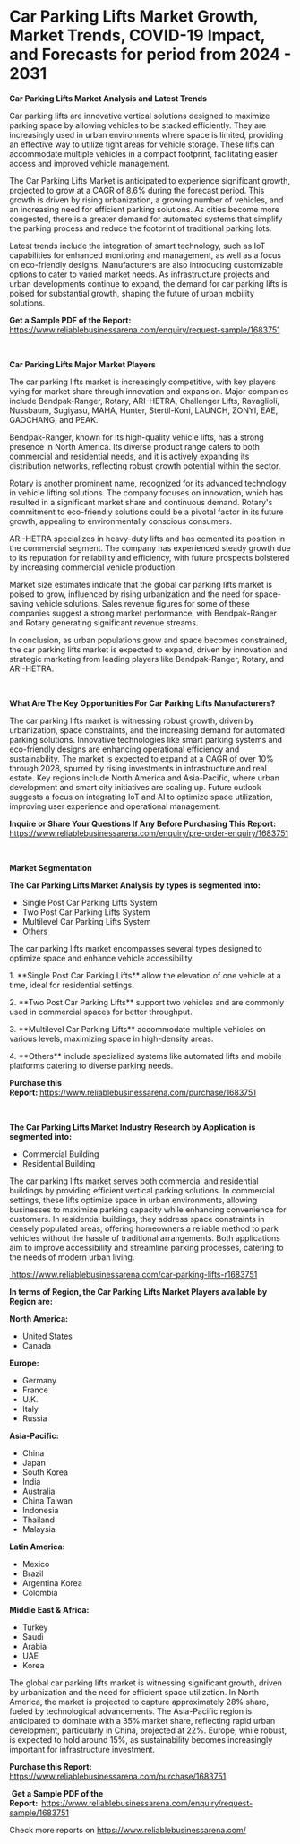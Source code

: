<p><h1>Car Parking Lifts Market Growth, Market Trends, COVID-19 Impact, and Forecasts for period from 2024 - 2031</h1></p><p><strong>Car Parking Lifts Market Analysis and Latest Trends</strong></p>
<p><p>Car parking lifts are innovative vertical solutions designed to maximize parking space by allowing vehicles to be stacked efficiently. They are increasingly used in urban environments where space is limited, providing an effective way to utilize tight areas for vehicle storage. These lifts can accommodate multiple vehicles in a compact footprint, facilitating easier access and improved vehicle management.</p><p>The Car Parking Lifts Market is anticipated to experience significant growth, projected to grow at a CAGR of 8.6% during the forecast period. This growth is driven by rising urbanization, a growing number of vehicles, and an increasing need for efficient parking solutions. As cities become more congested, there is a greater demand for automated systems that simplify the parking process and reduce the footprint of traditional parking lots.</p><p>Latest trends include the integration of smart technology, such as IoT capabilities for enhanced monitoring and management, as well as a focus on eco-friendly designs. Manufacturers are also introducing customizable options to cater to varied market needs. As infrastructure projects and urban developments continue to expand, the demand for car parking lifts is poised for substantial growth, shaping the future of urban mobility solutions.</p></p>
<p><strong>Get a Sample PDF of the Report:&nbsp;</strong> <a href="https://www.reliablebusinessarena.com/enquiry/request-sample/1683751?utm_campaign=1841&utm_medium=2&utm_source=Github&utm_content=ia&utm_term=30122024&utm_id=car-parking-lifts">https://www.reliablebusinessarena.com/enquiry/request-sample/1683751</a></p>
<p>&nbsp;</p>
<p><strong>Car Parking Lifts Major Market Players</strong></p>
<p><p>The car parking lifts market is increasingly competitive, with key players vying for market share through innovation and expansion. Major companies include Bendpak-Ranger, Rotary, ARI-HETRA, Challenger Lifts, Ravaglioli, Nussbaum, Sugiyasu, MAHA, Hunter, Stertil-Koni, LAUNCH, ZONYI, EAE, GAOCHANG, and PEAK.</p><p>Bendpak-Ranger, known for its high-quality vehicle lifts, has a strong presence in North America. Its diverse product range caters to both commercial and residential needs, and it is actively expanding its distribution networks, reflecting robust growth potential within the sector.</p><p>Rotary is another prominent name, recognized for its advanced technology in vehicle lifting solutions. The company focuses on innovation, which has resulted in a significant market share and continuous demand. Rotary's commitment to eco-friendly solutions could be a pivotal factor in its future growth, appealing to environmentally conscious consumers.</p><p>ARI-HETRA specializes in heavy-duty lifts and has cemented its position in the commercial segment. The company has experienced steady growth due to its reputation for reliability and efficiency, with future prospects bolstered by increasing commercial vehicle production.</p><p>Market size estimates indicate that the global car parking lifts market is poised to grow, influenced by rising urbanization and the need for space-saving vehicle solutions. Sales revenue figures for some of these companies suggest a strong market performance, with Bendpak-Ranger and Rotary generating significant revenue streams. </p><p>In conclusion, as urban populations grow and space becomes constrained, the car parking lifts market is expected to expand, driven by innovation and strategic marketing from leading players like Bendpak-Ranger, Rotary, and ARI-HETRA.</p></p>
<p>&nbsp;</p>
<p><strong>What Are The Key Opportunities For Car Parking Lifts Manufacturers?</strong></p>
<p><p>The car parking lifts market is witnessing robust growth, driven by urbanization, space constraints, and the increasing demand for automated parking solutions. Innovative technologies like smart parking systems and eco-friendly designs are enhancing operational efficiency and sustainability. The market is expected to expand at a CAGR of over 10% through 2028, spurred by rising investments in infrastructure and real estate. Key regions include North America and Asia-Pacific, where urban development and smart city initiatives are scaling up. Future outlook suggests a focus on integrating IoT and AI to optimize space utilization, improving user experience and operational management.</p></p>
<p><strong>Inquire or Share Your Questions If Any Before Purchasing This Report:</strong> <a href="https://www.reliablebusinessarena.com/enquiry/pre-order-enquiry/1683751?utm_campaign=1841&utm_medium=2&utm_source=Github&utm_content=ia&utm_term=30122024&utm_id=car-parking-lifts">https://www.reliablebusinessarena.com/enquiry/pre-order-enquiry/1683751</a></p>
<p>&nbsp;</p>
<p><strong>Market Segmentation</strong></p>
<p><strong>The Car Parking Lifts Market Analysis by types is segmented into:</strong></p>
<p><ul><li>Single Post Car Parking Lifts System</li><li>Two Post Car Parking Lifts System</li><li>Multilevel Car Parking Lifts System</li><li>Others</li></ul></p>
<p><p>The car parking lifts market encompasses several types designed to optimize space and enhance vehicle accessibility. </p><p>1. **Single Post Car Parking Lifts** allow the elevation of one vehicle at a time, ideal for residential settings.</p><p>2. **Two Post Car Parking Lifts** support two vehicles and are commonly used in commercial spaces for better throughput.</p><p>3. **Multilevel Car Parking Lifts** accommodate multiple vehicles on various levels, maximizing space in high-density areas.</p><p>4. **Others** include specialized systems like automated lifts and mobile platforms catering to diverse parking needs.</p></p>
<p><strong>Purchase this Report:&nbsp;</strong><a href="https://www.reliablebusinessarena.com/purchase/1683751?utm_campaign=1841&utm_medium=2&utm_source=Github&utm_content=ia&utm_term=30122024&utm_id=car-parking-lifts">https://www.reliablebusinessarena.com/purchase/1683751</a></p>
<p>&nbsp;</p>
<p><strong>The Car Parking Lifts Market Industry Research by Application is segmented into:</strong></p>
<p><ul><li>Commercial Building</li><li>Residential Building</li></ul></p>
<p><p>The car parking lifts market serves both commercial and residential buildings by providing efficient vertical parking solutions. In commercial settings, these lifts optimize space in urban environments, allowing businesses to maximize parking capacity while enhancing convenience for customers. In residential buildings, they address space constraints in densely populated areas, offering homeowners a reliable method to park vehicles without the hassle of traditional arrangements. Both applications aim to improve accessibility and streamline parking processes, catering to the needs of modern urban living.</p></p>
<p><a href="https://www.reliablebusinessarena.com/car-parking-lifts-r1683751?utm_campaign=1841&utm_medium=2&utm_source=Github&utm_content=ia&utm_term=30122024&utm_id=car-parking-lifts">&nbsp;https://www.reliablebusinessarena.com/car-parking-lifts-r1683751</a></p>
<p><strong>In terms of Region, the Car Parking Lifts Market Players available by Region are:</strong></p>
<p>
    <p> <strong> North America: </strong>
        <ul>
            <li>United States</li>
            <li>Canada</li>
        </ul>
        </p> 
    <p> <strong> Europe: </strong>
        <ul>
            <li>Germany</li>
            <li>France</li>
            <li>U.K.</li>
            <li>Italy</li>
            <li>Russia</li>
        </ul>
        </p> 
    <p> <strong> Asia-Pacific: </strong>
        <ul>
            <li>China</li>
            <li>Japan</li>
            <li>South Korea</li>
            <li>India</li>
            <li>Australia</li>
            <li>China Taiwan</li>
            <li>Indonesia</li>
            <li>Thailand</li>
            <li>Malaysia</li>
        </ul>
        </p> 
    <p> <strong> Latin America: </strong>
        <ul>
            <li>Mexico</li>
            <li>Brazil</li>
            <li>Argentina Korea</li>
            <li>Colombia</li>
        </ul>
        </p> 
    <p> <strong> Middle East & Africa: </strong>
        <ul>
            <li>Turkey</li>
            <li>Saudi</li>
            <li>Arabia</li>
            <li>UAE</li>
            <li>Korea</li>
        </ul>
    </p>
    </p>
<p><p>The global car parking lifts market is witnessing significant growth, driven by urbanization and the need for efficient space utilization. In North America, the market is projected to capture approximately 28% share, fueled by technological advancements. The Asia-Pacific region is anticipated to dominate with a 35% market share, reflecting rapid urban development, particularly in China, projected at 22%. Europe, while robust, is expected to hold around 15%, as sustainability becomes increasingly important for infrastructure investment.</p></p>
<p><strong>Purchase this Report: </strong><a href="https://www.reliablebusinessarena.com/purchase/1683751?utm_campaign=1841&utm_medium=2&utm_source=Github&utm_content=ia&utm_term=30122024&utm_id=car-parking-lifts">https://www.reliablebusinessarena.com/purchase/1683751</a></p>
<p>&nbsp;<strong>Get a Sample PDF of the Report:&nbsp;&nbsp;</strong><a href="https://www.reliablebusinessarena.com/enquiry/request-sample/1683751?utm_campaign=1841&utm_medium=2&utm_source=Github&utm_content=ia&utm_term=30122024&utm_id=car-parking-lifts">https://www.reliablebusinessarena.com/enquiry/request-sample/1683751</a></p>
<p><strong></strong></p>
<p>Check more reports on <a href="https://www.reliablebusinessarena.com/?utm_campaign=1841&utm_medium=2&utm_source=Github&utm_content=ia&utm_term=30122024&utm_id=car-parking-lifts">https://www.reliablebusinessarena.com/</a></p>